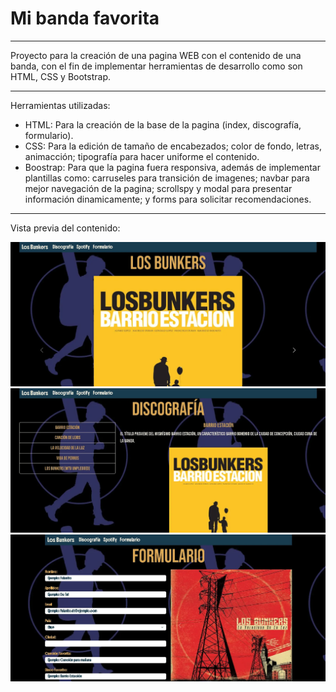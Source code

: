 # Mi banda favorita

---

Proyecto para la creación de una pagina WEB con el contenido de una banda, con el fin de implementar herramientas de desarrollo como son HTML, CSS y Bootstrap.

---

Herramientas utilizadas:

* HTML: Para la creación de la base de la pagina (index, discografía, formulario).
* CSS: Para la edición de tamaño de encabezados; color de fondo, letras, animacción; tipografía para hacer uniforme el contenido.
* Boostrap: Para que la pagina fuera responsiva, además de implementar plantillas como: carruseles para transición de imagenes; navbar para mejor navegación de la pagina; scrollspy y modal para presentar información dinamicamente; y forms para solicitar recomendaciones.

---

Vista previa del contenido:

![index](https://raw.githubusercontent.com/Eduardo-Mtz-Jrz/Mi-banda-favorita/refs/heads/develop/img/index.webp)
![discografia](https://raw.githubusercontent.com/Eduardo-Mtz-Jrz/Mi-banda-favorita/refs/heads/develop/img/discografia.webp)
![formulario](https://raw.githubusercontent.com/Eduardo-Mtz-Jrz/Mi-banda-favorita/refs/heads/develop/img/formulario.webp)
